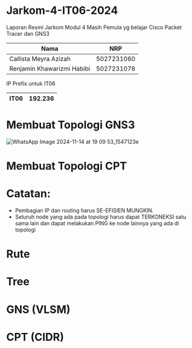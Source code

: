 # Jarkom-4-IT06-2024

Laporan Resmi Jarkom Modul 4
Masih Pemula yg belajar Cisco Packet Tracer dan GNS3

| Nama | NRP |
| ---- | ---- |
| Callista Meyra Azizah | 5027231060 |
| Renjamin Khawarizmi Habibi | 5027231078 |

IP Prefix untuk IT06

| IT06 | 192.236 |
|----|----|

# Membuat Topologi GNS3
![WhatsApp Image 2024-11-14 at 19 09 53_1547123e](https://github.com/user-attachments/assets/bda2750b-30cf-4911-a469-a41b932cd059)

# Membuat Topologi CPT

# Catatan:
- Pembagian IP dan routing harus SE-EFISIEN MUNGKIN.
- Seluruh node yang ada pada topologi harus dapat TERKONEKSI satu sama lain dan dapat melakukan PING ke node lainnya yang ada di topologi

# Rute

# Tree

# GNS (VLSM)

# CPT (CIDR)
